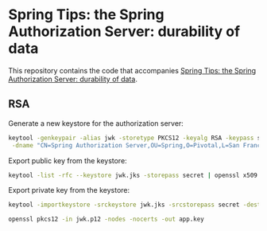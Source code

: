 # Spring Tips: the Spring Authorization Server: durability of data

This repository contains the code that
accompanies [Spring Tips: the Spring Authorization Server: durability of data](https://www.youtube.com/watch?v=GVsKQ4dp_pQ).

## RSA

Generate a new keystore for the authorization server:

```bash
keytool -genkeypair -alias jwk -storetype PKCS12 -keyalg RSA -keypass secret -keystore jwk.jks -storepass secret \
 -dname "CN=Spring Authorization Server,OU=Spring,O=Pivotal,L=San Francisco,ST=CA,C=US" -validity 3650
```

Export public key from the keystore:

```bash
keytool -list -rfc --keystore jwk.jks -storepass secret | openssl x509 -inform pem -pubkey > app.pub
```

Export private key from the keystore:

```bash
keytool -importkeystore -srckeystore jwk.jks -srcstorepass secret -destkeystore jwk.p12 -srcstoretype jks -deststoretype pkcs12 -deststorepass secret -destkeypass secret

openssl pkcs12 -in jwk.p12 -nodes -nocerts -out app.key
```

